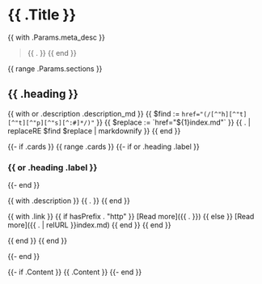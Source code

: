 # {{ .Title }}

{{ with .Params.meta_desc }}
> {{ . }}
{{ end }}

{{ range .Params.sections }}
## {{ .heading }}

{{ with or .description .description_md }}
{{ $find := `href="(/[^"h][^"t][^"t][^"p][^"s][^:#]*/)"` }}
{{ $replace := `href="${1}index.md"` }}
{{ . | replaceRE $find $replace | markdownify }}
{{ end }}

{{- if .cards }}
{{ range .cards }}
{{- if or .heading .label }}
### {{ or .heading .label }}
{{- end }}

{{ with .description }}
{{ . }}
{{ end }}

{{ with .link }}
{{ if hasPrefix . "http" }}
[Read more]({{ . }})
{{ else }}
[Read more]({{ . | relURL }}index.md)
{{ end }}
{{ end }}

{{ end }}
{{ end }}

{{- end }}

{{- if .Content }}
{{ .Content }}
{{- end }}
